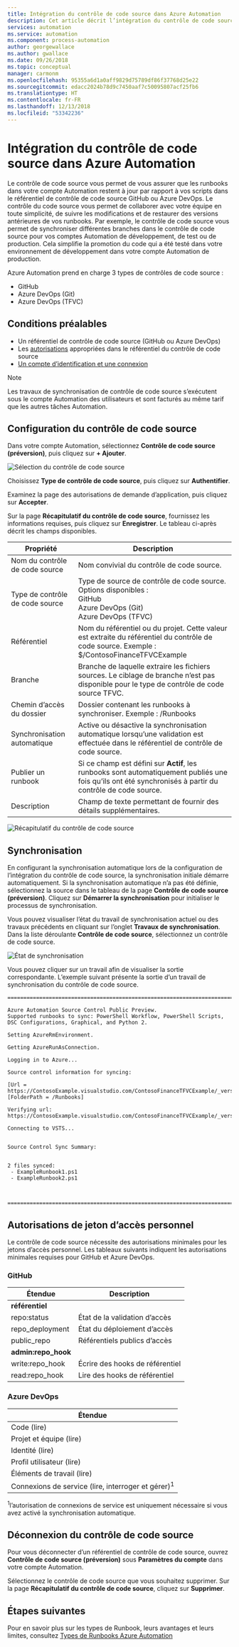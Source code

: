 ```yaml
---
title: Intégration du contrôle de code source dans Azure Automation
description: Cet article décrit l’intégration du contrôle de code source avec GitHub dans Azure Automation.
services: automation
ms.service: automation
ms.component: process-automation
author: georgewallace
ms.author: gwallace
ms.date: 09/26/2018
ms.topic: conceptual
manager: carmonm
ms.openlocfilehash: 95355a6d1a0aff9829d75789df86f37768d25e22
ms.sourcegitcommit: edacc2024b78d9c7450aaf7c50095807acf25fb6
ms.translationtype: HT
ms.contentlocale: fr-FR
ms.lasthandoff: 12/13/2018
ms.locfileid: "53342236"
---
```

# <a name="source-control-integration-in-azure-automation"></a>Intégration du contrôle de code source dans Azure Automation

Le contrôle de code source vous permet de vous assurer que les runbooks dans votre compte Automation restent à jour par rapport à vos scripts dans le référentiel de contrôle de code source GitHub ou Azure DevOps. Le contrôle du code source vous permet de collaborer avec votre équipe en toute simplicité, de suivre les modifications et de restaurer des versions antérieures de vos runbooks. Par exemple, le contrôle de code source vous permet de synchroniser différentes branches dans le contrôle de code source pour vos comptes Automation de développement, de test ou de production. Cela simplifie la promotion du code qui a été testé dans votre environnement de développement dans votre compte Automation de production.

Azure Automation prend en charge 3 types de contrôles de code source :

* GitHub
* Azure DevOps (Git)
* Azure DevOps (TFVC)

## <a name="pre-requisites"></a>Conditions préalables

* Un référentiel de contrôle de code source (GitHub ou Azure DevOps)
* Les [autorisations](#personal-access-token-permissions) appropriées dans le référentiel du contrôle de code source
* [Un compte d’identification et une connexion](manage-runas-account.md)

> [!NOTE]
> Les travaux de synchronisation de contrôle de code source s’exécutent sous le compte Automation des utilisateurs et sont facturés au même tarif que les autres tâches Automation.

## <a name="configure-source-control"></a>Configuration du contrôle de code source

Dans votre compte Automation, sélectionnez **Contrôle de code source (préversion)**, puis cliquez sur **+ Ajouter**.

![Sélection du contrôle de code source](./media/source-control-integration/select-source-control.png)

Choisissez **Type de contrôle de code source**, puis cliquez sur **Authentifier**.

Examinez la page des autorisations de demande d’application, puis cliquez sur **Accepter**.

Sur la page **Récapitulatif du contrôle de code source**, fournissez les informations requises, puis cliquez sur **Enregistrer**. Le tableau ci-après décrit les champs disponibles.

|Propriété  |Description  |
|---------|---------|
|Nom du contrôle de code source     | Nom convivial du contrôle de code source.        |
|Type de contrôle de code source     | Type de source de contrôle de code source. Options disponibles :</br> GitHub</br>Azure DevOps (Git)</br> Azure DevOps (TFVC)        |
|Référentiel     | Nom du référentiel ou du projet. Cette valeur est extraite du référentiel du contrôle de code source. Exemple : $/ContosoFinanceTFVCExample         |
|Branche     | Branche de laquelle extraire les fichiers sources. Le ciblage de branche n’est pas disponible pour le type de contrôle de code source TFVC.          |
|Chemin d’accès du dossier     | Dossier contenant les runbooks à synchroniser. Exemple : /Runbooks         |
|Synchronisation automatique     | Active ou désactive la synchronisation automatique lorsqu’une validation est effectuée dans le référentiel de contrôle de code source.         |
|Publier un runbook     | Si ce champ est défini sur **Actif**, les runbooks sont automatiquement publiés une fois qu’ils ont été synchronisés à partir du contrôle de code source.         |
|Description     | Champ de texte permettant de fournir des détails supplémentaires.        |

![Récapitulatif du contrôle de code source](./media/source-control-integration/source-control-summary.png)

## <a name="syncing"></a>Synchronisation

En configurant la synchronisation automatique lors de la configuration de l’intégration du contrôle de code source, la synchronisation initiale démarre automatiquement. Si la synchronisation automatique n’a pas été définie, sélectionnez la source dans le tableau de la page **Contrôle de code source (préversion)**. Cliquez sur **Démarrer la synchronisation** pour initialiser le processus de synchronisation.

Vous pouvez visualiser l’état du travail de synchronisation actuel ou des travaux précédents en cliquant sur l’onglet **Travaux de synchronisation**. Dans la liste déroulante **Contrôle de code source**, sélectionnez un contrôle de code source.

![État de synchronisation](./media/source-control-integration/sync-status.png)

Vous pouvez cliquer sur un travail afin de visualiser la sortie correspondante. L’exemple suivant présente la sortie d’un travail de synchronisation du contrôle de code source.

```output
========================================================================================================

Azure Automation Source Control Public Preview.
Supported runbooks to sync: PowerShell Workflow, PowerShell Scripts, DSC Configurations, Graphical, and Python 2.

Setting AzureRmEnvironment.

Getting AzureRunAsConnection.

Logging in to Azure...

Source control information for syncing:

[Url = https://ContosoExample.visualstudio.com/ContosoFinanceTFVCExample/_versionControl] [FolderPath = /Runbooks]

Verifying url: https://ContosoExample.visualstudio.com/ContosoFinanceTFVCExample/_versionControl

Connecting to VSTS...


Source Control Sync Summary:


2 files synced:
 - ExampleRunbook1.ps1
 - ExampleRunbook2.ps1



========================================================================================================
```

## <a name="personal-access-token-permissions"></a>Autorisations de jeton d’accès personnel

Le contrôle de code source nécessite des autorisations minimales pour les jetons d’accès personnel. Les tableaux suivants indiquent les autorisations minimales requises pour GitHub et Azure DevOps.

### <a name="github"></a>GitHub

|Étendue  |Description  |
|---------|---------|
|**référentiel**     |         |
|repo:status     | État de la validation d’accès         |
|repo_deployment      | État du déploiement d’accès         |
|public_repo     | Référentiels publics d’accès         |
|**admin:repo_hook**     |         |
|write:repo_hook     | Écrire des hooks de référentiel         |
|read:repo_hook|Lire des hooks de référentiel|

### <a name="azure-devops"></a>Azure DevOps

|Étendue  |
|---------|
|Code (lire)     |
|Projet et équipe (lire)|
|Identité (lire)      |
|Profil utilisateur (lire)     |
|Éléments de travail (lire)    |
|Connexions de service (lire, interroger et gérer)<sup>1</sup>    |

<sup>1</sup>l’autorisation de connexions de service est uniquement nécessaire si vous avez activé la synchronisation automatique.

## <a name="disconnecting-source-control"></a>Déconnexion du contrôle de code source

Pour vous déconnecter d’un référentiel de contrôle de code source, ouvrez **Contrôle de code source (préversion)** sous **Paramètres du compte** dans votre compte Automation.

Sélectionnez le contrôle de code source que vous souhaitez supprimer. Sur la page **Récapitulatif du contrôle de code source**, cliquez sur **Supprimer**.

## <a name="next-steps"></a>Étapes suivantes

Pour en savoir plus sur les types de Runbook, leurs avantages et leurs limites, consultez [Types de Runbooks Azure Automation](automation-runbook-types.md)

